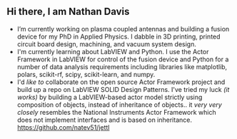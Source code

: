 ## Hi there, I am Nathan Davis

- I’m currently working on plasma coupled antennas and building a fusion device for my PhD in Applied Physics. I dabble in 3D printing, printed circuit board design, machining, and vacuum system design. 
- I'm currently learning about LabVIEW and Python. I use the Actor Framework in LabVIEW for control of the fusion device and Python for a number of data analysis requirements including libraries like matplotlib, polars, scikit-rf, scipy, scikit-learn, and numpy.
- I'd *like to* collaborate on the open source Actor Framework project and build up a repo on LabVIEW SOLID Design Patterns. I've tried my luck *(it works)* by building a LabVIEW-based actor model strictly using composition of objects, instead of inheritance of objects.. it *very very closely* resembles the National Instruments Actor Framework which does not implement interfaces and is based on inheritance.<br>
https://github.com/natev51/jettl
